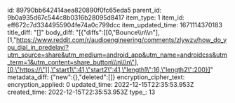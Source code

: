 id: 89790bb642414aea820890f0fc65eda5
parent_id: 9b0a935d67c544c8b0316b28095d8417
item_type: 1
item_id: eff672c7d3344955904fe74a0c799dcc
item_updated_time: 1671114370183
title_diff: "[]"
body_diff: "[{\"diffs\":[[0,\"Bounce\\\n\\\n\"],[1,\"https://www.reddit.com/r/audioengineering/comments/zlywzv/how_do_you_dial_in_predelay/?utm_source=share&utm_medium=android_app&utm_name=androidcss&utm_term=1&utm_content=share_button\\\n\\\n\"],[0,\"https://\"]],\"start1\":41,\"start2\":41,\"length1\":16,\"length2\":200}]"
metadata_diff: {"new":{},"deleted":[]}
encryption_cipher_text: 
encryption_applied: 0
updated_time: 2022-12-15T22:35:53.953Z
created_time: 2022-12-15T22:35:53.953Z
type_: 13